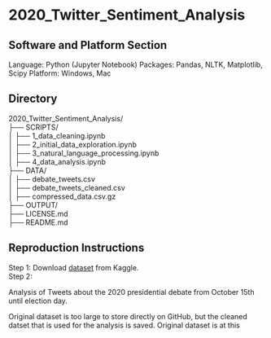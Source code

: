 # 2020_Twitter_Sentiment_Analysis

## Software and Platform Section
Language: Python (Jupyter Notebook)
Packages: Pandas, NLTK, Matplotlib, Scipy
Platform: Windows, Mac

## Directory
2020_Twitter_Sentiment_Analysis/ <br>
├── SCRIPTS/ <br>
│   ├── 1_data_cleaning.ipynb <br>
│   ├── 2_initial_data_exploration.ipynb <br>
│   ├── 3_natural_language_processing.ipynb <br>
│   ├── 4_data_analysis.ipynb <br>
├── DATA/ <br>
│   ├── debate_tweets.csv <br>
│   ├── debate_tweets_cleaned.csv <br>
│   ├── compressed_data.csv.gz <br>
├── OUTPUT/ <br>
├── LICENSE.md <br>
├── README.md <br>

## Reproduction Instructions

Step 1: Download [dataset]([url](https://www.kaggle.com/datasets/manchunhui/us-election-2020-tweets)) from Kaggle. <br>
Step 2: 

Analysis of Tweets about the 2020 presidential debate from October 15th until election day.

Original dataset is too large to store directly on GitHub, but the cleaned datset that is used for the analysis is saved. Original dataset is at this
